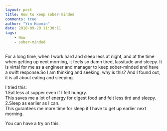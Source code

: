 ```yaml
---
layout: post
title: How to keep sober-minded
comments: true
author: "Yin Haomin"
date: 2018-09-20 11:30:11
tags:
    - How
    - sober-minded
---
```


For a long time, when I work hard and sleep less at night, and at the time when getting up next morning, it feels so damn tired, lassitude and sleepy. It is virtal for me as a engineer and manager to keep sober-minded and have a swift response.So I am thinking and seeking, why is this? And I found out, it is all about eating and sleeping.<br>

I tried this:<br>
1.Eat less at supper even if I felt hungry.<br>
This saves me a lot of energy for digest food and felt less tird and sleepy.<br>
2.Sleep as earlier as I can.<br>
This gurantees me more time for sleep if I have to get up earlier next morning.<br>

You can have a try on this.
